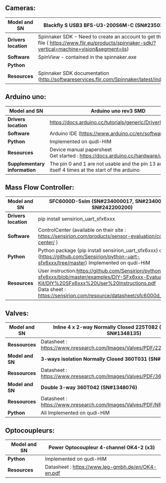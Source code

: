 ## Cameras: 

| **Model and SN**     | Blackfly S USB3 BFS-U3-200S6M-C (SN#23503851)                |
| -------------------- | ------------------------------------------------------------ |
| **Drivers location** | Spinnaker SDK - Need to create an account to get the .exe file ( https://www.flir.eu/products/spinnaker-sdk/?vertical=machine+vision&segment=iis) |
| **Software**         | SpinView - contained in the spinnaker.exe                    |
| **Python**           |                                                              |
| **Resources**        | Spinnaker SDK documentation (http://softwareservices.flir.com/Spinnaker/latest/index.html) |

## Arduino uno: 

| **Model and SN**              | Arduino uno rev3 SMD                                         |
| ----------------------------- | ------------------------------------------------------------ |
| **Drivers location**          | https://docs.arduino.cc/tutorials/generic/DriverInstallation/ |
| **Software**                  | Arduino IDE (https://www.arduino.cc/en/software)             |
| **Python**                    | Implemented on qudi-HiM                                      |
| **Resources**                 | Device manual papersheet<br />Get started : https://docs.arduino.cc/hardware/uno-rev3/ |
| **Supplementary information** | The pin 0 and 1 are not usable and the pin 13 activate itself 4 times at the start of the arduino |

## Mass Flow Controller: 

| **Model and SN**     | SFC6000D-5slm (SN#234000017, SN#234000030, SN#242200200)     |
| -------------------- | ------------------------------------------------------------ |
| **Drivers location** | pip install sensirion_uart_sfx6xxx                           |
| **Software**         | ControlCenter (available on their site : https://sensirion.com/products/sensor-evaluation/control-center/ ) |
| **Python**           | Python package (pip install sensirion_uart_sfx6xxx) or git (https://github.com/Sensirion/python-uart-sfx6xxx/tree/master) Implemented on qudi-HiM |
| **Resources**        | User instruction:https://github.com/Sensirion/python-uart-sfx6xxx/blob/master/examples/DIY-SFx6xxx-Evaluation-Kit/DIY%20SFx6xxx%20User%20Instructions.pdf<br />Data sheet : https://sensirion.com/resource/datasheet/sfc6000d_sfm6000d<br /> |

## Valves: 

| **Model and SN** | Inline 4 x 2-way Normally Closed 225T082 (SN#1348134, SN#1348135) |
| ---------------- | ------------------------------------------------------------ |
| **Ressources**   | Datasheet : https://www.nresearch.com/Images/Valves/PDF/225T082.pdf |
| **Model and SN** | **3-ways isolation Normally Closed 360T031 (SN#1258142)**    |
| **Ressources**   | Datasheet : https://www.nresearch.com/Images/Valves/PDF/360T031.pdf |
| **Model and SN** | **Double 3-way 360T042 (SN#1348076)**                        |
| **Ressources**   | Datasheet : https://www.nresearch.com/Images/Valves/PDF/NRCatalogPage07.pdf |
| **Python**       | All Implemented on qudi-HiM                                  |

## Optocoupleurs: 

| **Model and SN** | Power Optocoupleur 4-channel OK4-2 (x3)           |
| ---------------- | ------------------------------------------------- |
| **Python**       | Implemented on qudi-HiM                           |
| **Resources**    | Datasheet : https://www.leg-gmbh.de/en/OK4-en.pdf |


